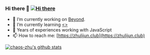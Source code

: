 ### Hi there 👋 [![Hi there](http://www.zpoint.xyz:8080/count/tag.svg?url=github%2Fzpoint)](https://rushter.com/blog/github-profile-markdown/)

<!--
**zpoint/zpoint** is a ✨ _special_ ✨ repository because its `README.md` (this file) appears on your GitHub profile.

Here are some ideas to get you started:

- 🔭 I’m currently working on ...
- 🌱 I’m currently learning ...
- 👯 I’m looking to collaborate on ...
- 🤔 I’m looking for help with ...
- 💬 Ask me about ...
- 📫 How to reach me: ...
- 😄 Pronouns: ...
- ⚡ Fun fact: ...
🌱 I’m currently working on [go-Internals](https://github.com/zpoint/go-Internals) off the work time
-->

- 🔭 I’m currently working on [Beyond](https://cn.beyondsoft.com/).
- 🌱 I’m currently learning [<<react>>](https://github.com/facebook/react/)
- 🤔  Years of experiences working with JavaScript
- 📫 How to reach me: [https://zhulijun.club](https://zhulijun.club)

 [![chaos-zhu's github stats](https://github-readme-stats.vercel.app/api?username=rubinera1n&theme=cobalt)](https://github.com/rubinera1n)
